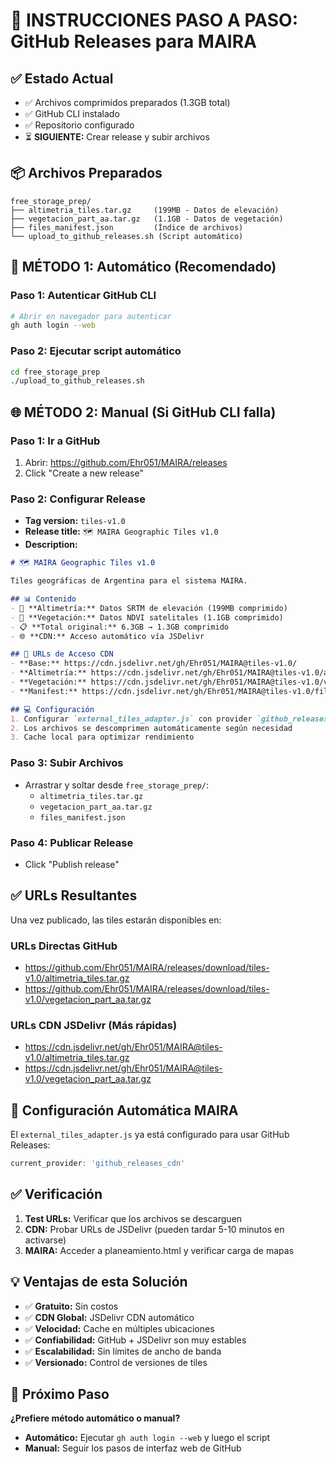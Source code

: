 # 🚀 INSTRUCCIONES PASO A PASO: GitHub Releases para MAIRA

## ✅ Estado Actual
- ✅ Archivos comprimidos preparados (1.3GB total)
- ✅ GitHub CLI instalado
- ✅ Repositorio configurado
- ⏳ **SIGUIENTE:** Crear release y subir archivos

## 📦 Archivos Preparados
```
free_storage_prep/
├── altimetria_tiles.tar.gz     (199MB - Datos de elevación)
├── vegetacion_part_aa.tar.gz   (1.1GB - Datos de vegetación)
├── files_manifest.json         (Índice de archivos)
└── upload_to_github_releases.sh (Script automático)
```

## 🚀 MÉTODO 1: Automático (Recomendado)

### Paso 1: Autenticar GitHub CLI
```bash
# Abrir en navegador para autenticar
gh auth login --web
```

### Paso 2: Ejecutar script automático
```bash
cd free_storage_prep
./upload_to_github_releases.sh
```

## 🌐 MÉTODO 2: Manual (Si GitHub CLI falla)

### Paso 1: Ir a GitHub
1. Abrir: https://github.com/Ehr051/MAIRA/releases
2. Click "Create a new release"

### Paso 2: Configurar Release
- **Tag version:** `tiles-v1.0`
- **Release title:** `🗺️ MAIRA Geographic Tiles v1.0`
- **Description:**
```markdown
# 🗺️ MAIRA Geographic Tiles v1.0

Tiles geográficas de Argentina para el sistema MAIRA.

## 📊 Contenido
- 📏 **Altimetría:** Datos SRTM de elevación (199MB comprimido)
- 🌿 **Vegetación:** Datos NDVI satelitales (1.1GB comprimido)
- 📋 **Total original:** 6.3GB → 1.3GB comprimido
- 🌐 **CDN:** Acceso automático vía JSDelivr

## 🔗 URLs de Acceso CDN
- **Base:** https://cdn.jsdelivr.net/gh/Ehr051/MAIRA@tiles-v1.0/
- **Altimetría:** https://cdn.jsdelivr.net/gh/Ehr051/MAIRA@tiles-v1.0/altimetria_tiles.tar.gz
- **Vegetación:** https://cdn.jsdelivr.net/gh/Ehr051/MAIRA@tiles-v1.0/vegetacion_part_aa.tar.gz
- **Manifest:** https://cdn.jsdelivr.net/gh/Ehr051/MAIRA@tiles-v1.0/files_manifest.json

## 💻 Configuración
1. Configurar `external_tiles_adapter.js` con provider `github_releases_cdn`
2. Los archivos se descomprimen automáticamente según necesidad
3. Cache local para optimizar rendimiento
```

### Paso 3: Subir Archivos
- Arrastrar y soltar desde `free_storage_prep/`:
  - `altimetria_tiles.tar.gz`
  - `vegetacion_part_aa.tar.gz`
  - `files_manifest.json`

### Paso 4: Publicar Release
- Click "Publish release"

## ✅ URLs Resultantes

Una vez publicado, las tiles estarán disponibles en:

### URLs Directas GitHub
- https://github.com/Ehr051/MAIRA/releases/download/tiles-v1.0/altimetria_tiles.tar.gz
- https://github.com/Ehr051/MAIRA/releases/download/tiles-v1.0/vegetacion_part_aa.tar.gz

### URLs CDN JSDelivr (Más rápidas)
- https://cdn.jsdelivr.net/gh/Ehr051/MAIRA@tiles-v1.0/altimetria_tiles.tar.gz
- https://cdn.jsdelivr.net/gh/Ehr051/MAIRA@tiles-v1.0/vegetacion_part_aa.tar.gz

## 🔧 Configuración Automática MAIRA

El `external_tiles_adapter.js` ya está configurado para usar GitHub Releases:

```javascript
current_provider: 'github_releases_cdn'
```

## ✅ Verificación

1. **Test URLs:** Verificar que los archivos se descarguen
2. **CDN:** Probar URLs de JSDelivr (pueden tardar 5-10 minutos en activarse)
3. **MAIRA:** Acceder a planeamiento.html y verificar carga de mapas

## 💡 Ventajas de esta Solución

- ✅ **Gratuito:** Sin costos
- ✅ **CDN Global:** JSDelivr CDN automático
- ✅ **Velocidad:** Cache en múltiples ubicaciones
- ✅ **Confiabilidad:** GitHub + JSDelivr son muy estables
- ✅ **Escalabilidad:** Sin límites de ancho de banda
- ✅ **Versionado:** Control de versiones de tiles

## 🚨 Próximo Paso

**¿Prefiere método automático o manual?**

- **Automático:** Ejecutar `gh auth login --web` y luego el script
- **Manual:** Seguir los pasos de interfaz web de GitHub

